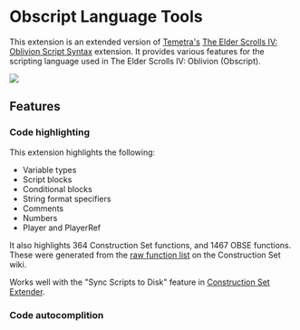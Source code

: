 # Obscript Language Tools

This extension is an extended version of [Temetra's](https://github.com/Temetra) [The Elder Scrolls IV: Oblivion Script Syntax](https://github.com/Temetra/tes4_vscode_syntax) extension. It provides various features for the scripting language used in The Elder Scrolls IV: Oblivion (Obscript).

![](https://raw.githubusercontent.com/Temetra/tes4_vscode_syntax/main/images/example.png)

## Features

### Code highlighting
This extension highlights the following:

* Variable types
* Script blocks
* Conditional blocks
* String format specifiers
* Comments
* Numbers
* Player and PlayerRef

It also highlights 364 Construction Set functions, and 1467 OBSE functions. These were generated from the [raw function list](https://cs.elderscrolls.com/index.php?title=Raw_Function_List) on the Construction Set wiki.

Works well with the "Sync Scripts to Disk" feature in [Construction Set Extender](https://www.nexusmods.com/oblivion/mods/36370).

### Code autocomplition 
